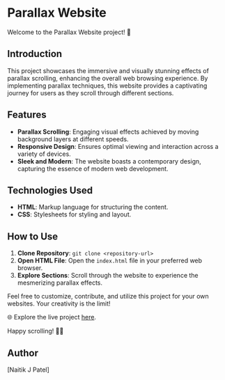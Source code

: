 # Parallax Website

Welcome to the Parallax Website project! 🌟

## Introduction

This project showcases the immersive and visually stunning effects of parallax scrolling, enhancing the overall web browsing experience. By implementing parallax techniques, this website provides a captivating journey for users as they scroll through different sections.

## Features

- **Parallax Scrolling**: Engaging visual effects achieved by moving background layers at different speeds.
- **Responsive Design**: Ensures optimal viewing and interaction across a variety of devices.
- **Sleek and Modern**: The website boasts a contemporary design, capturing the essence of modern web development.

## Technologies Used

- **HTML**: Markup language for structuring the content.
- **CSS**: Stylesheets for styling and layout.

## How to Use

1. **Clone Repository**: `git clone <repository-url>`
2. **Open HTML File**: Open the `index.html` file in your preferred web browser.
3. **Explore Sections**: Scroll through the website to experience the mesmerizing parallax effects.

Feel free to customize, contribute, and utilize this project for your own websites. Your creativity is the limit!

🌐 Explore the live project [here](#).

Happy scrolling! 🚀✨

## Author

[Naitik J Patel]
